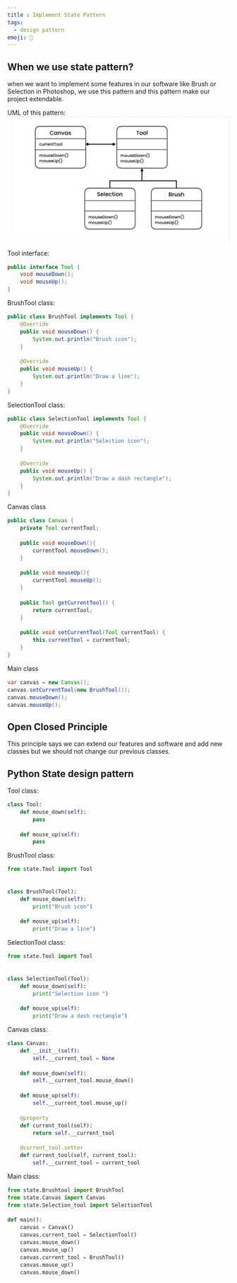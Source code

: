 ```yaml
---
title : Implement State Pattern
tags:
  - design pattern
emoji: 📏
---
```

## When we use state pattern?

when we want to implement some features in our software like Brush or Selection in Photoshop, we use this pattern and this pattern make our project extendable.

UML of this pattern:
![](../../assets/state.png)

Tool interface:
```Java
public interface Tool {
    void mouseDown();
    void mouseUp();
}
```
BrushTool class:
```Java
public class BrushTool implements Tool {
    @Override
    public void mouseDown() {
        System.out.println("Brush icon");
    }

    @Override
    public void mouseUp() {
        System.out.println("Draw a line");
    }
}
```

SelectionTool class:

```Java
public class SelectionTool implements Tool {
    @Override
    public void mouseDown() {
        System.out.println("Selection icon");
    }

    @Override
    public void mouseUp() {
        System.out.println("Draw a dash rectangle");
    }
}
```

Canvas class
```Java
public class Canvas {
    private Tool currentTool;

    public void mouseDown(){
        currentTool.mouseDown();
    }

    public void mouseUp(){
        currentTool.mouseUp();
    }

    public Tool getCurrentTool() {
        return currentTool;
    }

    public void setCurrentTool(Tool currentTool) {
        this.currentTool = currentTool;
    }
}
```

Main class
```Java
var canvas = new Canvas();
canvas.setCurrentTool(new BrushTool());
canvas.mouseDown();
canvas.mouseUp();
```

## Open Closed Principle

This principle says we can extend our features and software and add new classes but we should not change our previous classes.

## Python State design pattern

Tool class:

```Python
class Tool:
    def mouse_down(self):
        pass

    def mouse_up(self):
        pass

```
BrushTool class:

```Python
from state.Tool import Tool


class BrushTool(Tool):
    def mouse_down(self):
        print("Brush icon")

    def mouse_up(self):
        print("Draw a line")

```

SelectionTool class:

```Python
from state.Tool import Tool


class SelectionTool(Tool):
    def mouse_down(self):
        print("Selection icon ")

    def mouse_up(self):
        print("Draw a dash rectangle")

```

Canvas class:

```Python
class Canvas:
    def __init__(self):
        self.__current_tool = None

    def mouse_down(self):
        self.__current_tool.mouse_down()

    def mouse_up(self):
        self.__current_tool.mouse_up()

    @property
    def current_tool(self):
        return self.__current_tool

    @current_tool.setter
    def current_tool(self, current_tool):
        self.__current_tool = current_tool

```

Main class:

```Python
from state.Brushtool import BrushTool
from state.Canvas import Canvas
from state.Selection_tool import SelectionTool

def main():
    canvas = Canvas()
    canvas.current_tool = SelectionTool()
    canvas.mouse_down()
    canvas.mouse_up()
    canvas.current_tool = BrushTool()
    canvas.mouse_up()
    canvas.mouse_down()
```